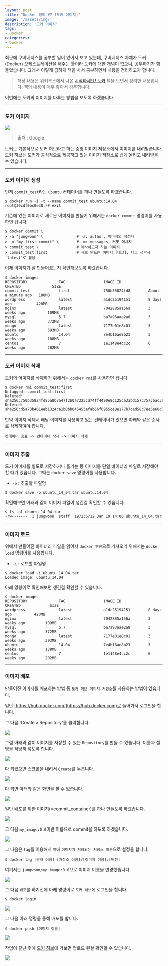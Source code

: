 ```yaml
---
layout: post
title: "Docker 정리 #7 (도커 이미지)"
image: '/assets/img/'
description: '도커 이미지'
tags:
- Docker
categories:
- Docker
---
```


최근에 쿠버네티스를 공부할 일이 있어서 보고 있는데, 쿠버네티스 자체가 도커(Docker) 오케스트레이션을 해주는 툴이라 도커에 대한 개념이 없으니, 
공부하기가 힘들었습니다. 그래서 이렇게 급하게 책을 사서 공부하면서 내용을 정리하고자 합니다.

> 해당 내용은 위키북스에서 나온 [시작하세요! 도커](https://book.naver.com/bookdb/book_detail.nhn?bid=11884948) 책을 보면서
정리한 내용입니다. 책의 내용이 매우 좋아서 강추합니다.

이번에는 도커의 이미지를 다루는 방법을 보도록 하겠습니다.

---

### 도커 이미지

![](https://miro.medium.com/max/1104/1*ttU6oMoZztKk2kjJid6PuQ.png)
> 출처 : Google

도커는 기본적으로 도커 허브라고 하는 중앙 이미지 저장소에서 이미지를 내려받습니다. 도커 허브는 도커가 공식적으로 제공하고 있는
이미지 저장소로 쉽게 올리고 내려받을 수 있습니다.

---

### 도커 이미지 생성

먼저 `commit_test`라는 `ubuntu` 컨테이너를 하나 만들도록 하겠습니다.

```
$ docker run -i -t --name commit_test ubuntu:14.04
root@30cdf0bc0e38:/# exit
``` 

기존에 있는 이미지로 새로운 이미지를 만들기 위해서는 `docker commit` 명령어를 사용하면 됩니다.

```
$ docker commit \      
> -a "jungwoon" \               # -a: author, 이미지의 작성자
> -m "my first commit" \        # -m: messages, 커밋 메시지
> commit_test \                 # 복사하고자 하는 이미지
> commit_test:first             # 새로 만드는 이미지:[태그], 태그 생략시 'latest'로 붙음
```

이제 이미지가 잘 만들어졌는지 확인해보도록 하겠습니다.

```
$ docker images
REPOSITORY              TAG                 IMAGE ID            CREATED              SIZE
commit_test             first               750b35824fd8        About a minute ago   188MB
wordpress               latest              a1dc25194151        8 days ago           420MB
nginx                   latest              7042885a156a        3 weeks ago          109MB
mysql                   5.7                 ba7a93aae2a8        3 weeks ago          372MB
mongo                   latest              7177e01e8c01        3 weeks ago          393MB
ubuntu                  14.04               7e4b16ae8b23        3 weeks ago          188MB
centos                  7                   1e1148e4cc2c        6 weeks ago          202MB
```

---

### 도커 이미지 삭제

도커의 이미지를 삭제하기 위해서는 `docker rmi`를 사용하면 됩니다.

```
$ docker rmi commit_test:first
Untagged: commit_test:first
Deleted: sha256:750b35824fd85a8b7a47f2b0a7325cd74ff4490e8c125ca3abd157c7573bac36
Deleted: sha256:d5a73b4614eb1324ca1b0bb845453afab56f0955ce8e177b7ced58c7ee5e60d3
```

만약 이미지 삭제시 해당 이미지를 사용하고 있는 컨테이너가 있으면
아래와 같은 순서로 삭제하여야 합니다.

```
컨테이너 종료 -> 컨테이너 삭제 -> 이미지 삭제
```
---

### 이미지 추출

도커 이미지를 별도로 저장하거나 옮기는 등 이미지를 단일 바이너리 파일로 저장해야 할 때가 있습니다.
그때는 `docker save` 명령어를 사용합니다.

- `-o` : 추출할 파일명

```
$ docker save -o ubuntu_14_04.tar ubuntu:14.04
```

확인해보면 아래와 같이 이미지 파일이 생긴걸 확인할 수 있습니다.

```
$ ls -al ubuntu_14_04.tar 
-rw-------  1 jungwoon  staff  197235712 Jan 19 14:06 ubuntu_14_04.tar
```

---

### 이미지 로드

위에서 만들어진 바이너리 파일을 읽어서 `docker 엔진`으로 가져오기 위해서는 `docker load` 명령어를 사용합니다.

- `-i` : 로드할 파일명

```
$ docker load -i ubuntu_14_04.tar 
Loaded image: ubuntu:14.04
```

아래 명령어로 확인해보면 생긴걸 확인할 수 있습니다.

```
$ docker images
REPOSITORY              TAG                 IMAGE ID            CREATED             SIZE
wordpress               latest              a1dc25194151        8 days ago          420MB
nginx                   latest              7042885a156a        3 weeks ago         109MB
mysql                   5.7                 ba7a93aae2a8        3 weeks ago         372MB
mongo                   latest              7177e01e8c01        3 weeks ago         393MB
ubuntu                  14.04               7e4b16ae8b23        3 weeks ago         188MB
centos                  7                   1e1148e4cc2c        6 weeks ago         202MB
```

---

### 이미지 배포

만들어진 이미지를 배포하는 방법 중 `도커 허브 이미지 저장소`를 사용하는 방법이 있습니다.

일단 [https://hub.docker.com](https://hub.docker.com)로 들어가서 로그인을 합니다.

그 다음 'Create a Repository'를 클릭합니다.

![](https://cdn-images-1.medium.com/max/2400/1*oo4Rp1cP9oD8CiPn9X-aOA.png)

그럼 아래와 같이 이미지를 저장할 수 있는 `Repository`를 만들 수 있습니다. 이름과 설명을 적당히 넣도록 합니다.

![](https://cdn-images-1.medium.com/max/2400/1*kwh-Y2nByEY-fffvqlepTg.png)

다 되었으면 스크롤을 내려서 `Create`를 누릅니다.

![](https://cdn-images-1.medium.com/max/2400/1*f6kzo6pzdyrXp8hqLtxhkw.png)

다 되면 아래와 같은 화면을 볼 수 있습니다.

![](https://cdn-images-1.medium.com/max/2400/1*DlNXVk9WA7tCRiHCETp3Rg.png)

일단 배포를 위한 이미지(=commit_container)를 하나 만들도록 하겠습니다.

![](https://cdn-images-1.medium.com/max/2000/1*d1MsyWqwYqY804TqvbSUQA.png)

그 다음 `my_image:0.0`이란 이름으로 commit을 하도록 하겠습니다.

![](https://cdn-images-1.medium.com/max/2400/1*D6E1wc69zDCbNTFbrIM3jA.png)

그 다음은 `tag`를 이용해서 `앞`에 `이미지가 저장되는 저장소 이름`으로 설정을 합니다.

```
$ docker tag [원래 이름] [저장소 이름]/[이미지 이름]:[버전]
```

여기서는 `jungwoon/my_image:0.0`으로 이미지 이름을 변경했습니다.

![](https://cdn-images-1.medium.com/max/2400/1*md3EXlt7c810YwEQjltovg.png)

그 다음 `배포`를 하기전에 아래 명령어로 `도커 허브`에 로그인을 합니다.

```
$ docker login
```

![](https://cdn-images-1.medium.com/max/1600/1*FatQOSts0ug3Q1pHkeAr2g.png)

그 다음 아래 명령을 통해 배포를 합니다.

```
$ docker push [이미지 이름]
```

![](https://cdn-images-1.medium.com/max/2400/1*R9M6YN2d8aH1KtwEe0yWsA.png)

작업이 끝난 후에 [도커 허브](https://cloud.docker.com)에 가보면 업로드 된걸 확인할 수 있습니다.

![](https://cdn-images-1.medium.com/max/2400/1*da_q7KkbkY0gY80r569Etw.png)